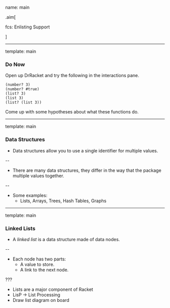 name: main

.aim[<div>
fcs: Enlisting Support
</div>]

---
template: main

### Do Now
Open up DrRacket and try the following in the interactions pane.

```
(number? 3)
(number? #true)
(list? 3)
(list 3)
(list? (list 3))
```

Come up with some hypotheses about what these functions do.

---
template: main

### Data Structures

- Data structures allow you to use a single identifier for multiple values.

--
- There are many data structures, they differ in the way that the package multiple values together.

--
- Some examples:
  - Lists, Arrays, Trees, Hash Tables, Graphs

---
template: main

### Linked Lists

- A _linked list_ is a data structure made of data nodes.

--
- Each node has two parts:
  - A value to store.
  - A link to the next node.

???
- Lists are a major component of Racket
- LisP -> List Processing
- Draw list diagram on board
